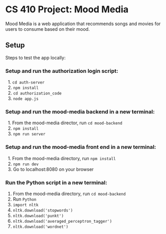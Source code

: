 # CS 410 Project: Mood Media
Mood Media is a web application that recommends songs and movies for users to consume based on their mood.

## Setup

Steps to test the app locally:  
  ### Setup and run the authorization login script:  
    1. `cd auth-server`  
    2. `npm install`  
    2. `cd authorization_code`  
    3. `node app.js`  
  ### Setup and run the mood-media backend in a new terminal:  
    1. From the mood-media director, run `cd mood-backend`  
    2. `npm install`  
    3. `npm run server`  
  ### Setup and run the mood-media front end in a new terminal:  
    1. From the mood-media directory, run `npm install`  
    2. `npm run dev`  
    3. Go to localhost:8080 on your browser
  ### Run the Python script in a new terminal:  
  1. From the mood-media directory, run `cd mood-backend`
  2. Run `Python`
  3. `import nltk`  
  4. `nltk.download('stopwords')`
  5. `nltk.download('punkt')`
  6. `nltk.download('averaged_perceptron_tagger')`
  7. `nltk.download('wordnet')`

